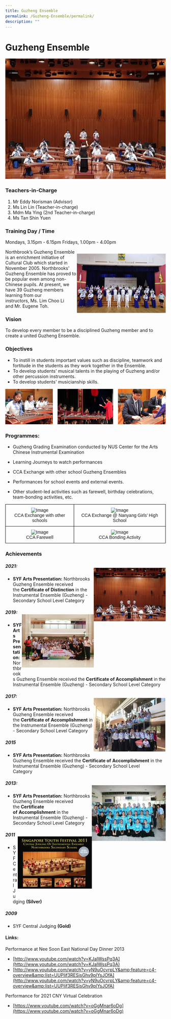 ```yaml
---
title: Guzheng Ensemble
permalink: /Guzheng-Ensemble/permalink/
description: ""
---
```

Guzheng Ensemble
================

![](/images/2021%20SYF.jpeg)

### Teachers-in-Charge
1. Mr Eddy Norisman (Advisor)
2. Ms Lin Lin (Teacher-in-charge)
3. Mdm Ma Ying (2nd Teacher-in-charge)
4. Ms Tan Shin Yuen

### Training Day / Time
Mondays, 3.15pm - 6.15pm
Fridays, 1.00pm - 4.00pm



<div>

<div style="float: right">

![](/images/2021%20SYF.png)

</div><div>

Northbrook’s Guzheng Ensemble is an enrichment initiative of Cultural Club which started in November 2005.&nbsp;Northbrooks' Guzheng Ensemble has proved to be popular even among non-Chinese pupils. At present, we have 39 Guzheng members learning&nbsp;from&nbsp;our instructors,&nbsp;Ms.&nbsp;Lim Choo Li and&nbsp;Mr.&nbsp;Eugene Toh.

</div></div>

### Vision

To develop every member to be a disciplined Guzheng member and to create a united Guzheng Ensemble.

### Objectives

*   To instill in students important values such as discipline, teamwork and fortitude in the students as they work together in the Ensemble.
*   To develop students' musical talents in the playing of Guzheng and/or other percussion instruments.
*   To develop students' musicianship skills.

![](/images/2021%20SYF2.png)

### Programmes:

*   Guzheng Grading Examination conducted by NUS Center for the Arts Chinese Instrumental Examination
    
*   Learning Journeys to watch performances
    
*   CCA Exchange with other school Guzheng Ensembles
    
*   Performances for school events and external events.
    
*   Other student-led activities such as farewell, birthday celebrations, team-bonding activities, etc.


<style type="text/css">
.tg  {border-collapse:collapse;border-spacing:0;}
.tg td{border-color:black;border-style:solid;border-width:1px;font-family:Arial, sans-serif;font-size:14px;
  overflow:hidden;padding:10px 5px;word-break:normal;}
.tg th{border-color:black;border-style:solid;border-width:1px;font-family:Arial, sans-serif;font-size:14px;
  font-weight:normal;overflow:hidden;padding:10px 5px;word-break:normal;}
.tg .tg-baqh{text-align:center;vertical-align:top}
</style>
<table class="tg">
<thead>
  <tr>
    <th class="tg-baqh"><img src="https://northbrookssec.moe.edu.sg/qql/slot/u162/CCA/Visual%20n%20Performing%20Arts/Guzheng%20Ensemble/2021/CCA%20Exchange.JPG" alt="Image" width="400" height="300"><br><span style="font-weight:400;font-style:normal">CCA Exchange with other schools</span><br></th>
    <th class="tg-baqh"><img src="https://northbrookssec.moe.edu.sg/qql/slot/u162/CCA/Visual%20n%20Performing%20Arts/Guzheng%20Ensemble/2021/IMG_ECCA%20Exchange%20%20Nanyang%20Girls%20High%20School%2002.JPG" alt="Image" width="400" height="300"><br><span style="font-weight:400;font-style:normal">CCA Exchange @ Nanyang Girls’ High School</span><br></th>
  </tr>
</thead>
<tbody>
  <tr>
    <td class="tg-baqh"><img src="https://northbrookssec.moe.edu.sg/qql/slot/u162/CCA/Visual%20n%20Performing%20Arts/Guzheng%20Ensemble/2021/CCA%20Farewell.JPG" alt="Image" width="400" height="300"><br><span style="font-weight:400;font-style:normal">CCA Farewell</span><br></td>
    <td class="tg-baqh"><img src="https://northbrookssec.moe.edu.sg/qql/slot/u162/CCA/Visual%20n%20Performing%20Arts/Guzheng%20Ensemble/2021/CCA%20Camp%2001.jpg" alt="Image" width="400" height="300"><br><span style="font-weight:400;font-style:normal">CCA Bonding Activity</span><br></td>
  </tr>
</tbody>
</table>

### Achievements


<div>

<div style="float: right">

![](/images/Guzheng1.png)

</div><div>

##### 2021:
*  **SYF Arts Presentation:**&nbsp;Northbrooks Guzheng Ensemble received the&nbsp;**Certificate of Distinction**&nbsp;in the Instrumental Ensemble (Guzheng) - Secondary School Level Category

</div></div>



<div>

<div style="float: right">

![](/images/Guzheng2.png)

</div><div>

##### 2019:
*   **SYF Arts Presentation:**&nbsp;Northbrooks Guzheng Ensemble received the&nbsp;**Certificate of Accomplishment**&nbsp;in the Instrumental Ensemble (Guzheng) - Secondary School Level Category

</div></div>



<div>

<div style="float: right">

![](/images/Guzheng3.png)

</div><div>

##### 2017:
*   **SYF Arts Presentation:**&nbsp;Northbrooks Guzheng Ensemble received the&nbsp;**Certificate of**&nbsp;**Accomplishment**&nbsp;in the Instrumental Ensemble (Guzheng) - Secondary School Level Category

</div></div>

##### 2015

*   **SYF Arts Presentation:**&nbsp;Northbrooks Guzheng Ensemble received the&nbsp;**Certificate of**&nbsp;**Accomplishment**&nbsp;in the Instrumental Ensemble (Guzheng) - Secondary School Level  
    Category
		

<div>

<div style="float: right">

![](/images/Guzheng5.png)

</div><div>

##### 2013:
*   **SYF Arts Presentation:**&nbsp;Northbrooks Guzheng Ensemble received the&nbsp;**Certificate of**&nbsp;**Accomplishment**&nbsp;in the Instrumental Ensemble (Guzheng) - Secondary School Level Category
	
</div></div>



<div>

<div style="float: right">

![](/images/Guzheng4.png)

</div><div>

##### 2011
*   SYF Central Judging&nbsp;**(Silver)**

##### 2009
*   SYF Central Judging&nbsp;**(Gold)**

</div></div>

#### Links:  

Performance at Nee Soon East National Day Dinner 2013
*   [http://www.youtube.com/watch?v=KJaIWssPq3A](http://www.youtube.com/watch?v=KJaIWssPq3A)
*   [http://www.youtube.com/watch?v=yN9uOcvrpLY&amp;feature=c4-overview&amp;list=UUPIif3RESisGhv9plYsJOfA](http://www.youtube.com/watch?v=yN9uOcvrpLY&amp;feature=c4-overview&amp;list=UUPIif3RESisGhv9plYsJOfA)

Performance for 2021 CNY Virtual Celebration
*   [https://www.youtube.com/watch?v=oGgMnar6oDg](https://www.youtube.com/watch?v=oGgMnar6oDg)